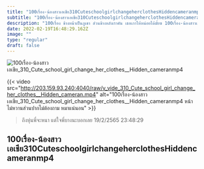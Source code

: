 ```yaml
---
title: "100เรื่อง-น้องสาวเอเชีย310CuteschoolgirlchangeherclothesHiddencameranmp4"
subtitle: "100เรื่อง-น้องสาวเอเชีย310CuteschoolgirlchangeherclothesHiddencameranmp4 นั่งดูรูปตัวเองแล้วก็ท้องร้อง คนอะไรน่ากินจริงๆ"
description: "100เรื่อง ข้างหน้าเป็นภูเขา ส่วนข้างหลังเราคัน เธอเกาให้หน่อยได้มั้ยฃ 100เรื่อง-น้องสาวเอเชีย310CuteschoolgirlchangeherclothesHiddencameranmp4 19/2/2565 23:48:29"
date: 2022-02-19T16:48:29.162Z
image: ""
type: "regular"
draft: false
---
```


![100เรื่อง-น้องสาวเอเชีย_310_Cute_school_girl_change_her_clothes__Hidden_cameranmp4](http://203.159.93.240:4040/raw/v_vide_310_Cute_school_girl_change_her_clothes__Hidden_cameran.jpg)

{{< video src="http://203.159.93.240:4040/raw/v_vide_310_Cute_school_girl_change_her_clothes__Hidden_cameran.mp4" alt="100เรื่อง-น้องสาวเอเชีย_310_Cute_school_girl_change_her_clothes__Hidden_cameranmp4 หน้าไม่หวานส่วนปากไม่ต้องถาม หมาแน่นอน" >}}


> ถึงหุ่นพี่จะหนา แต่ใจพี่บางนะบอกเลย 19/2/2565 23:48:29

## 100เรื่อง-น้องสาวเอเชีย310CuteschoolgirlchangeherclothesHiddencameranmp4
